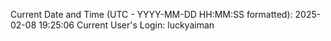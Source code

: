 Current Date and Time (UTC - YYYY-MM-DD HH:MM:SS formatted): 2025-02-08 19:25:06
Current User's Login: luckyaiman

